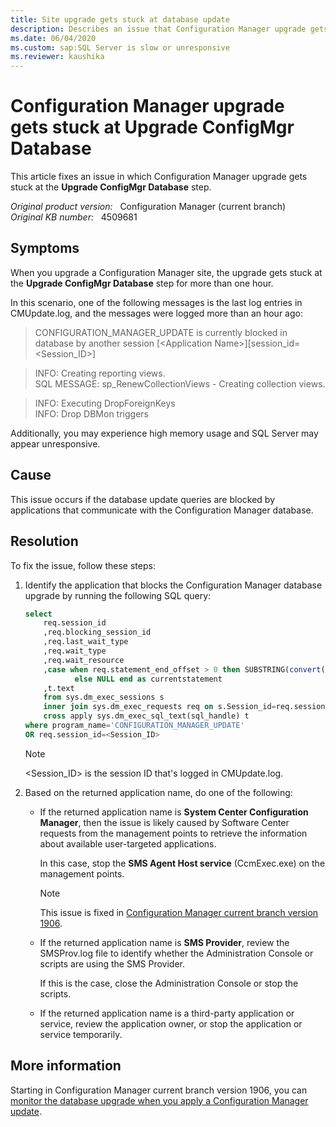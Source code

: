 ```yaml
---
title: Site upgrade gets stuck at database update
description: Describes an issue that Configuration Manager upgrade gets stuck at the Upgrade ConfigMgr Database step due to many Software Center requests.
ms.date: 06/04/2020
ms.custom: sap:SQL Server is slow or unresponsive
ms.reviewer: kaushika
---
```

# Configuration Manager upgrade gets stuck at Upgrade ConfigMgr Database

This article fixes an issue in which Configuration Manager upgrade gets stuck at the **Upgrade ConfigMgr Database** step.

_Original product version:_ &nbsp; Configuration Manager (current branch)  
_Original KB number:_ &nbsp; 4509681

## Symptoms

When you upgrade a Configuration Manager site, the upgrade gets stuck at the **Upgrade ConfigMgr Database** step for more than one hour.

In this scenario, one of the following messages is the last log entries in CMUpdate.log, and the messages were logged more than an hour ago:

> CONFIGURATION_MANAGER_UPDATE is currently blocked in database by another session [\<Application Name>][session_id=\<Session_ID>]

> INFO: Creating reporting views.  
> SQL MESSAGE: sp_RenewCollectionViews - Creating collection views.

> INFO: Executing DropForeignKeys  
> INFO: Drop DBMon triggers

Additionally, you may experience high memory usage and SQL Server may appear unresponsive.

## Cause

This issue occurs if the database update queries are blocked by applications that communicate with the Configuration Manager database.

## Resolution

To fix the issue, follow these steps:

1. Identify the application that blocks the Configuration Manager database upgrade by running the following SQL query:

   ```sql
   select
       req.session_id
       ,req.blocking_session_id
       ,req.last_wait_type
       ,req.wait_type
       ,req.wait_resource
       ,case when req.statement_end_offset > 0 then SUBSTRING(convert(nvarchar(max), t.text), req.statement_start_offset/2, (req.statement_end_offset-req.statement_start_offset)/2)
              else NULL end as currentstatement
       ,t.text
       from sys.dm_exec_sessions s
       inner join sys.dm_exec_requests req on s.Session_id=req.session_id
       cross apply sys.dm_exec_sql_text(sql_handle) t
   where program_name='CONFIGURATION_MANAGER_UPDATE'
   OR req.session_id=<Session_ID>
   ```

   > [!NOTE]
   > \<Session_ID> is the session ID that's logged in CMUpdate.log.

2. Based on the returned application name, do one of the following:

   - If the returned application name is **System Center Configuration Manager**, then the issue is likely caused by Software Center requests from the management points to retrieve the information about available user-targeted applications.

     In this case, stop the **SMS Agent Host service** (CcmExec.exe) on the management points.

     > [!NOTE]
     > This issue is fixed in [Configuration Manager current branch version 1906](/mem/configmgr/core/plan-design/changes/whats-new-in-version-1906).

   - If the returned application name is **SMS Provider**, review the SMSProv.log file to identify whether the Administration Console or scripts are using the SMS Provider.

     If this is the case, close the Administration Console or stop the scripts.

   - If the returned application name is a third-party application or service, review the application owner, or stop the application or service temporarily.

## More information

Starting in Configuration Manager current branch version 1906, you can [monitor the database upgrade when you apply a Configuration Manager update](/mem/configmgr/core/plan-design/changes/whats-new-in-version-1906#configuration-manager-update-database-upgrade-monitoring).
